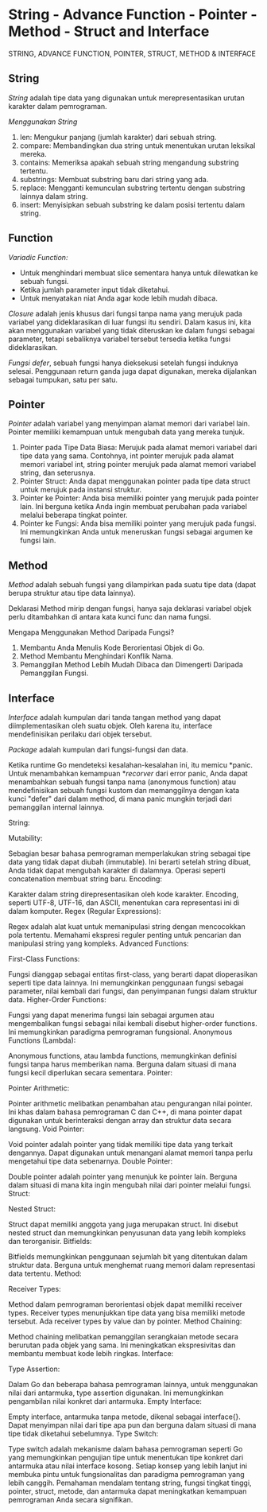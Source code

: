 # String - Advance Function - Pointer - Method - Struct and Interface

STRING, ADVANCE FUNCTION, POINTER, STRUCT, METHOD & INTERFACE

## String
*String* adalah tipe data yang digunakan untuk merepresentasikan urutan karakter dalam pemrograman.

*Menggunakan String*
1. len: Mengukur panjang (jumlah karakter) dari sebuah string.
2. compare: Membandingkan dua string untuk menentukan urutan leksikal mereka.
3. contains: Memeriksa apakah sebuah string mengandung substring tertentu.
4. substrings: Membuat substring baru dari string yang ada.
5. replace: Mengganti kemunculan substring tertentu dengan substring lainnya dalam string.
6. insert: Menyisipkan sebuah substring ke dalam posisi tertentu dalam string.

## Function
*Variadic Function:*
- Untuk menghindari membuat slice sementara hanya untuk dilewatkan ke sebuah fungsi.
- Ketika jumlah parameter input tidak diketahui.
- Untuk menyatakan niat Anda agar kode lebih mudah dibaca.

*Closure* adalah jenis khusus dari fungsi tanpa nama yang merujuk pada variabel yang dideklarasikan di luar fungsi itu sendiri. Dalam kasus ini, kita akan menggunakan variabel yang tidak diteruskan ke dalam fungsi sebagai parameter, tetapi sebaliknya variabel tersebut tersedia ketika fungsi dideklarasikan.

*Fungsi defer*, sebuah fungsi hanya dieksekusi setelah fungsi induknya selesai. Penggunaan return ganda juga dapat digunakan, mereka dijalankan sebagai tumpukan, satu per satu.

## Pointer
*Pointer* adalah variabel yang menyimpan alamat memori dari variabel lain. Pointer memiliki kemampuan untuk mengubah data yang mereka tunjuk.

1. Pointer pada Tipe Data Biasa: Merujuk pada alamat memori variabel dari tipe data yang sama. Contohnya, int pointer merujuk pada alamat memori variabel int, string pointer merujuk pada alamat memori variabel string, dan seterusnya.
2. Pointer Struct: Anda dapat menggunakan pointer pada tipe data struct untuk merujuk pada instansi struktur.
3. Pointer ke Pointer: Anda bisa memiliki pointer yang merujuk pada pointer lain. Ini berguna ketika Anda ingin membuat perubahan pada variabel melalui beberapa tingkat pointer.
4. Pointer ke Fungsi: Anda bisa memiliki pointer yang merujuk pada fungsi. Ini memungkinkan Anda untuk meneruskan fungsi sebagai argumen ke fungsi lain.

## Method
*Method* adalah sebuah fungsi yang dilampirkan pada suatu tipe data (dapat berupa struktur atau tipe data lainnya).

Deklarasi Method mirip dengan fungsi, hanya saja deklarasi variabel objek perlu ditambahkan di antara kata kunci func dan nama fungsi.

Mengapa Menggunakan Method Daripada Fungsi?
1. Membantu Anda Menulis Kode Berorientasi Objek di Go.
2. Method Membantu Menghindari Konflik Nama.
3. Pemanggilan Method Lebih Mudah Dibaca dan Dimengerti Daripada Pemanggilan Fungsi.

## Interface
*Interface* adalah kumpulan dari tanda tangan method yang dapat diimplementasikan oleh suatu objek. Oleh karena itu, interface mendefinisikan perilaku dari objek tersebut.

*Package* adalah kumpulan dari fungsi-fungsi dan data.

Ketika runtime Go mendeteksi kesalahan-kesalahan ini, itu memicu *panic. Untuk menambahkan kemampuan **recorver* dari error panic, Anda dapat menambahkan sebuah fungsi tanpa nama (anonymous function) atau mendefinisikan sebuah fungsi kustom dan memanggilnya dengan kata kunci "defer" dari dalam method, di mana panic mungkin terjadi dari pemanggilan internal lainnya.

String:

Mutability:

Sebagian besar bahasa pemrograman memperlakukan string sebagai tipe data yang tidak dapat diubah (immutable). Ini berarti setelah string dibuat, Anda tidak dapat mengubah karakter di dalamnya. Operasi seperti concatenation membuat string baru.
Encoding:

Karakter dalam string direpresentasikan oleh kode karakter. Encoding, seperti UTF-8, UTF-16, dan ASCII, menentukan cara representasi ini di dalam komputer.
Regex (Regular Expressions):

Regex adalah alat kuat untuk memanipulasi string dengan mencocokkan pola tertentu. Memahami ekspresi reguler penting untuk pencarian dan manipulasi string yang kompleks.
Advanced Functions:

First-Class Functions:

Fungsi dianggap sebagai entitas first-class, yang berarti dapat dioperasikan seperti tipe data lainnya. Ini memungkinkan penggunaan fungsi sebagai parameter, nilai kembali dari fungsi, dan penyimpanan fungsi dalam struktur data.
Higher-Order Functions:

Fungsi yang dapat menerima fungsi lain sebagai argumen atau mengembalikan fungsi sebagai nilai kembali disebut higher-order functions. Ini memungkinkan paradigma pemrograman fungsional.
Anonymous Functions (Lambda):

Anonymous functions, atau lambda functions, memungkinkan definisi fungsi tanpa harus memberikan nama. Berguna dalam situasi di mana fungsi kecil diperlukan secara sementara.
Pointer:

Pointer Arithmetic:

Pointer arithmetic melibatkan penambahan atau pengurangan nilai pointer. Ini khas dalam bahasa pemrograman C dan C++, di mana pointer dapat digunakan untuk berinteraksi dengan array dan struktur data secara langsung.
Void Pointer:

Void pointer adalah pointer yang tidak memiliki tipe data yang terkait dengannya. Dapat digunakan untuk menangani alamat memori tanpa perlu mengetahui tipe data sebenarnya.
Double Pointer:

Double pointer adalah pointer yang menunjuk ke pointer lain. Berguna dalam situasi di mana kita ingin mengubah nilai dari pointer melalui fungsi.
Struct:

Nested Struct:

Struct dapat memiliki anggota yang juga merupakan struct. Ini disebut nested struct dan memungkinkan penyusunan data yang lebih kompleks dan terorganisir.
Bitfields:

Bitfields memungkinkan penggunaan sejumlah bit yang ditentukan dalam struktur data. Berguna untuk menghemat ruang memori dalam representasi data tertentu.
Method:

Receiver Types:

Method dalam pemrograman berorientasi objek dapat memiliki receiver types. Receiver types menunjukkan tipe data yang bisa memiliki metode tersebut. Ada receiver types by value dan by pointer.
Method Chaining:

Method chaining melibatkan pemanggilan serangkaian metode secara berurutan pada objek yang sama. Ini meningkatkan ekspresivitas dan membantu membuat kode lebih ringkas.
Interface:

Type Assertion:

Dalam Go dan beberapa bahasa pemrograman lainnya, untuk menggunakan nilai dari antarmuka, type assertion digunakan. Ini memungkinkan pengambilan nilai konkret dari antarmuka.
Empty Interface:

Empty interface, antarmuka tanpa metode, dikenal sebagai interface{}. Dapat menyimpan nilai dari tipe apa pun dan berguna dalam situasi di mana tipe tidak diketahui sebelumnya.
Type Switch:

Type switch adalah mekanisme dalam bahasa pemrograman seperti Go yang memungkinkan pengujian tipe untuk menentukan tipe konkret dari antarmuka atau nilai interface kosong.
Setiap konsep yang lebih lanjut ini membuka pintu untuk fungsionalitas dan paradigma pemrograman yang lebih canggih. Pemahaman mendalam tentang string, fungsi tingkat tinggi, pointer, struct, metode, dan antarmuka dapat meningkatkan kemampuan pemrograman Anda secara signifikan.
